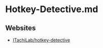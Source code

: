 # Hotkey-Detective.md

## Websites

* [ITachiLab/hotkey-detective](https://github.com/ITachiLab/hotkey-detective)
